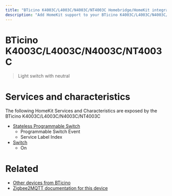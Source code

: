 ```yaml
---
title: "BTicino K4003C/L4003C/N4003C/NT4003C Homebridge/HomeKit integration"
description: "Add HomeKit support to your BTicino K4003C/L4003C/N4003C/NT4003C, using Homebridge, Zigbee2MQTT and homebridge-z2m."
---
```

<!---
This file has been GENERATED using src/docgen/docgen.ts
DO NOT EDIT THIS FILE MANUALLY!
-->
# BTicino K4003C/L4003C/N4003C/NT4003C
> Light switch with neutral


# Services and characteristics
The following HomeKit Services and Characteristics are exposed by
the BTicino K4003C/L4003C/N4003C/NT4003C

* [Stateless Programmable Switch](../../action.md)
  * Programmable Switch Event
  * Service Label Index
* [Switch](../../switch.md)
  * On


# Related
* [Other devices from BTicino](../index.md#bticino)
* [Zigbee2MQTT documentation for this device](https://www.zigbee2mqtt.io/devices/K4003C_L4003C_N4003C_NT4003C.html)